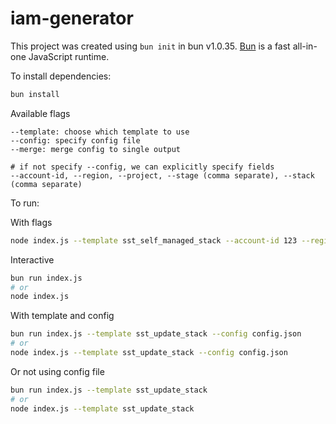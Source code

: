 # iam-generator

This project was created using `bun init` in bun v1.0.35. [Bun](https://bun.sh) is a fast all-in-one JavaScript runtime.

To install dependencies:

```bash
bun install
```

Available flags

```
--template: choose which template to use
--config: specify config file
--merge: merge config to single output

# if not specify --config, we can explicitly specify fields
--account-id, --region, --project, --stage (comma separate), --stack (comma separate)
```

To run:

With flags

```bash
node index.js --template sst_self_managed_stack --account-id 123 --region ap-south-1 --project gotenks --stage tanle --stack walless,pixeverse,api,workers --merge
```

Interactive

```bash
bun run index.js
# or
node index.js
```

With template and config

```bash
bun run index.js --template sst_update_stack --config config.json
# or
node index.js --template sst_update_stack --config config.json
```

Or not using config file

```bash
bun run index.js --template sst_update_stack
# or
node index.js --template sst_update_stack
```

